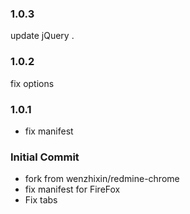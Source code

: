 ### 1.0.3

update jQuery .

### 1.0.2

fix options

### 1.0.1

* fix manifest


### Initial Commit

* fork from  wenzhixin/redmine-chrome
* fix manifest for FireFox
* Fix tabs
